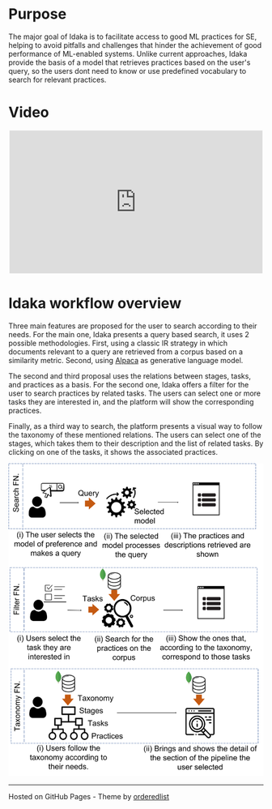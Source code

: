 # Purpose
The major goal of Idaka is to facilitate access to good ML practices for SE, helping to avoid pitfalls and challenges that hinder
the achievement of good performance of ML-enabled systems. Unlike current approaches, Idaka provide the basis of a model that retrieves practices based on the user's query, so the users dont need to know or use predefined vocabulary to search for relevant practices. 

# Video

<p align="center">
<iframe width="500" height="282" src="https://www.youtube.com/embed/cEb-AhIPxnM" frameborder="0" allow="accelerometer; autoplay; encrypted-media; gyroscope; picture-in-picture" allowfullscreen></iframe></p>

# Idaka workflow overview
<p>Three main features are proposed for the user to search according to their needs.
For the main one, Idaka presents a query based search, it uses 2 possible methodologies.
First, using a classic IR strategy in which documents relevant to a query are retrieved 
    from a corpus based on a similarity metric.
Second, using <a href="https://crfm.stanford.edu/2023/03/13/alpaca.html">Alpaca</a> as generative language model.</p>
<p>The second and third proposal uses the relations between stages, tasks, and practices
as a basis. For the second one, Idaka offers a filter for the user to search practices
by related tasks. The users can select one or more tasks they are interested in, and
the platform will show the corresponding practices.</p>
<p>Finally, as a third way to search, the platform presents a visual way to follow the
taxonomy of these mentioned relations. The users can select one of the stages, which
takes them to their description and the list of related tasks. By clicking on one of the tasks, it shows the associated practices. </p>

<img src="/assets/imgs/workflow.png" alt="workflow">


    
---
Hosted on GitHub Pages - Theme by [orderedlist](https://github.com/orderedlist)
